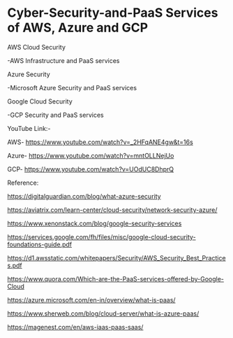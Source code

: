 # Cyber-Security-and-PaaS Services of AWS, Azure and GCP

AWS Cloud Security

-AWS Infrastructure and PaaS services

Azure Security

-Microsoft Azure Security and PaaS services

Google Cloud Security

-GCP Security and PaaS services

YouTube Link:-

AWS- https://www.youtube.com/watch?v=_2HFqANE4gw&t=16s

Azure- https://www.youtube.com/watch?v=mntOLLNejUo

GCP- https://www.youtube.com/watch?v=UOdUC8DhprQ

Reference:

https://digitalguardian.com/blog/what-azure-security

https://aviatrix.com/learn-center/cloud-security/network-security-azure/

https://www.xenonstack.com/blog/google-security-services

https://services.google.com/fh/files/misc/google-cloud-security-foundations-guide.pdf

https://d1.awsstatic.com/whitepapers/Security/AWS_Security_Best_Practices.pdf

https://www.quora.com/Which-are-the-PaaS-services-offered-by-Google-Cloud

https://azure.microsoft.com/en-in/overview/what-is-paas/

https://www.sherweb.com/blog/cloud-server/what-is-azure-paas/

https://magenest.com/en/aws-iaas-paas-saas/
